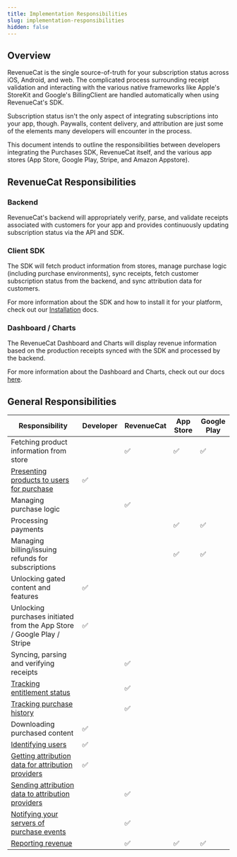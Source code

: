 ```yaml
---
title: Implementation Responsibilities
slug: implementation-responsibilities
hidden: false
---
```


## Overview

RevenueCat is the single source-of-truth for your subscription status across iOS, Android, and web. The complicated process surrounding receipt validation and interacting with the various native frameworks like Apple's StoreKit and Google's BillingClient are handled automatically when using RevenueCat's SDK.

Subscription status isn't the only aspect of integrating subscriptions into your app, though. Paywalls, content delivery, and attribution are just some of the elements many developers will encounter in the process.

This document intends to outline the responsibilities between developers integrating the Purchases SDK, RevenueCat itself, and the various app stores (App Store, Google Play, Stripe, and Amazon Appstore).

## RevenueCat Responsibilities

### Backend

RevenueCat's backend will appropriately verify, parse, and validate receipts associated with customers for your app and provides continuously updating subscription status via the API and SDK.

### Client SDK

The SDK will fetch product information from stores, manage purchase logic (including purchase environments), sync receipts, fetch customer subscription status from the backend, and sync attribution data for customers.

For more information about the SDK and how to install it for your platform, check out our [Installation](https://docs.revenuecat.com/docs/installation) docs.

### Dashboard / Charts

The RevenueCat Dashboard and Charts will display revenue information based on the production receipts synced with the SDK and processed by the backend.

For more information about the Dashboard and Charts, check out our docs [here](https://docs.revenuecat.com/docs/overview).

## General Responsibilities

| Responsibility                                                                                    | Developer | RevenueCat | App Store | Google Play |
| ------------------------------------------------------------------------------------------------- | --------- | ---------- | --------- | ----------- |
| Fetching product information from store                                                           |           | ✅         | ✅        | ✅          |
| [Presenting products to users for purchase](https://docs.revenuecat.com/docs/displaying-products) | ✅        |            |           |             |
| Managing purchase logic                                                                           |           | ✅         |           |             |
| Processing payments                                                                               |           |            | ✅        | ✅          |
| Managing billing/issuing refunds for subscriptions                                                |           |            | ✅        | ✅          |
| Unlocking gated content and features                                                              | ✅        |            |           |             |
| Unlocking purchases initiated from the App Store / Google Play / Stripe                           | ✅        |            |           |             |
| Syncing, parsing and verifying receipts                                                           |           | ✅         |           |             |
| [Tracking entitlement status](https://docs.revenuecat.com/docs/purchaserinfo)                     |           | ✅         |           |             |
| [Tracking purchase history](https://docs.revenuecat.com/docs/customer-history)                    |           | ✅         |           |             |
| Downloading purchased content                                                                     | ✅        |            |           |             |
| [Identifying users](https://docs.revenuecat.com/docs/user-ids)                                    | ✅        |            |           |             |
| [Getting attribution data for attribution providers](doc:attribution)                             | ✅        |            |           |             |
| [Sending attribution data to attribution providers](doc:attribution)                              |           | ✅         |           |             |
| [Notifying your servers of purchase events](https://docs.revenuecat.com/docs/webhooks)            |           | ✅         |           |             |
| [Reporting revenue](https://docs.revenuecat.com/docs/charts)                                      |           | ✅         | ✅        | ✅          |
